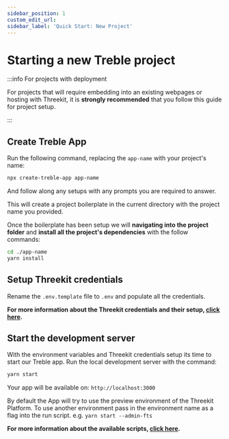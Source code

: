 ```yaml
---
sidebar_position: 1
custom_edit_url:
sidebar_label: 'Quick Start: New Project'
---
```


# Starting a new Treble project

:::info For projects with deployment

For projects that will require embedding into an existing webpages or hosting with Threekit, it is **strongly recommended** that you follow this guide for project setup.

:::

## Create Treble App

Run the following command, replacing the `app-name` with your project's name:

```bash
npx create-treble-app app-name
```

And follow along any setups with any prompts you are required to answer.

This will create a project boilerplate in the current directory with the project name you provided.

Once the boilerplate has been setup we will **navigating into the project folder** and **install all the project's dependencies** with the follow commands:

```bash
cd ./app-name
yarn install
```

## Setup Threekit credentials

Rename the `.env.template` file to `.env` and populate all the credentials.

**For more information about the Threekit credentials and their setup, [click here](threekit-config.md).**

## Start the development server

With the environment variables and Threekit credentials setup its time to start our Treble app. Run the local development server with the command:

```bash
yarn start
```

Your app will be available on: `http://localhost:3000`

By default the App will try to use the preview environment of the Threekit Platform. To use another environment pass in the environment name as a flag into the run script. e.g. `yarn start --admin-fts`

**For more information about the available scripts, [click here](available-scripts.md).**
